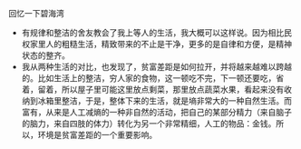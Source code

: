 回忆一下碧海湾

- 有规律和整洁的舍友教会了我上等人的生活，我大概可以这样说。因为相比民权家里人的粗糙生活，精致带来的不止是干净，更多的是自律和方便，是精神状态的整齐。
- 我从两种生活的对比，也发现了，贫富差距是如何拉开，并将越来越难以跨越的。比如生活上的整洁，穷人家的食物，这一顿吃不完，下一顿还要吃，省着，留着，所以屋子里可能这里放点剩菜，那里放点蔬菜水果，看起来没有收纳到冰箱里整洁，于是，整体下来的生活，就是墒非常大的一种自然生活。而富有，从来是人工减熵的一种非自然的活动，把自己的某部分精力（来自脑子的脑力，来自四肢的体力）转化为另一个非常精细，人工的物品：金钱。所以，环境是贫富差距的一个重要影响。

